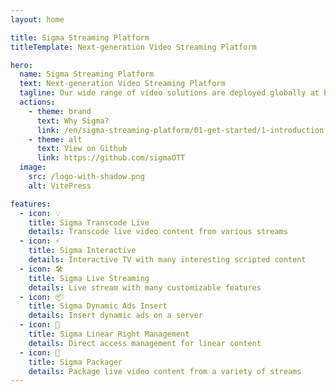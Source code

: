 ```yaml
---
layout: home

title: Sigma Streaming Platform
titleTemplate: Next-generation Video Streaming Platform

hero:
  name: Sigma Streaming Platform
  text: Next-generation Video Streaming Platform
  tagline: Our wide range of video solutions are deployed globally at businesses, media companies, service providers, leveraging video to teach, learn, communicate, collaborate and entertain.
  actions:
    - theme: brand
      text: Why Sigma?
      link: /en/sigma-streaming-platform/01-get-started/1-introduction
    - theme: alt
      text: View on Github
      link: https://github.com/sigmaOTT
  image:
    src: /logo-with-shadow.png
    alt: VitePress

features:
  - icon: 💡
    title: Sigma Transcode Live
    details: Transcode live video content from various streams
  - icon: ⚡️
    title: Sigma Interactive
    details: Interactive TV with many interesting scripted content
  - icon: 🛠️
    title: Sigma Live Streaming
    details: Live stream with many customizable features
  - icon: 📦
    title: Sigma Dynamic Ads Insert
    details: Insert dynamic ads on a server
  - icon: 🔩
    title: Sigma Linear Right Management
    details: Direct access management for linear content
  - icon: 🔑
    title: Sigma Packager
    details: Package live video content from a variety of streams
---
```


<style>
:root {
  --vp-home-hero-name-color: transparent;
  --vp-home-hero-name-background: -webkit-linear-gradient(120deg, #bd34fe 30%, #41d1ff);

  --vp-home-hero-image-background-image: linear-gradient(-45deg, #bd34fe 50%, #47caff 50%);
  --vp-home-hero-image-filter: blur(44px);
}

@media (min-width: 640px) {
  :root {
    --vp-home-hero-image-filter: blur(56px);
  }
}

@media (min-width: 960px) {
  :root {
    --vp-home-hero-image-filter: blur(68px);
  }
}
</style>
